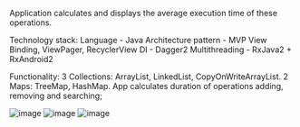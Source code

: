 Application calculates and displays the average execution time of these operations.

Technology stack:
Language - Java
Architecture pattern - MVP
View Binding, ViewPager, RecyclerView
DI - Dagger2
Multithreading - RxJava2 + RxAndroid2

Functionality:
3 Collections: ArrayList, LinkedList, CopyOnWriteArrayList.
2 Maps: TreeMap, HashMap.
App calculates duration of operations adding, removing and searching;

![image](https://user-images.githubusercontent.com/72379950/126772419-7031a634-7719-4e70-a5ac-bcb95825cdb6.png)
![image](https://user-images.githubusercontent.com/72379950/126772500-3073f0df-a2da-44bf-9689-08428a6108d8.png)
![image](https://user-images.githubusercontent.com/72379950/126772547-58bc5ee3-0db2-4376-8ae9-eae734e3a736.png)

